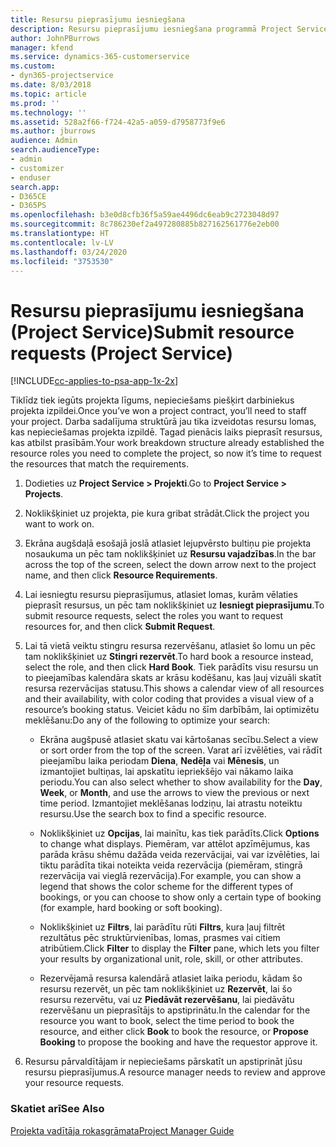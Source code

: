 ```yaml
---
title: Resursu pieprasījumu iesniegšana
description: Resursu pieprasījumu iesniegšana programmā Project Service
author: JohnPBurrows
manager: kfend
ms.service: dynamics-365-customerservice
ms.custom:
- dyn365-projectservice
ms.date: 8/03/2018
ms.topic: article
ms.prod: ''
ms.technology: ''
ms.assetid: 528a2f66-f724-42a5-a059-d7958773f9e6
ms.author: jburrows
audience: Admin
search.audienceType:
- admin
- customizer
- enduser
search.app:
- D365CE
- D365PS
ms.openlocfilehash: b3e0d8cfb36f5a59ae4496dc6eab9c2723048d97
ms.sourcegitcommit: 8c786230ef2a497280885b827162561776e2eb00
ms.translationtype: HT
ms.contentlocale: lv-LV
ms.lasthandoff: 03/24/2020
ms.locfileid: "3753530"
---
```

# <a name="submit-resource-requests-project-service"></a><span data-ttu-id="858b4-103">Resursu pieprasījumu iesniegšana (Project Service)</span><span class="sxs-lookup"><span data-stu-id="858b4-103">Submit resource requests (Project Service)</span></span>

[!INCLUDE[cc-applies-to-psa-app-1x-2x](../includes/cc-applies-to-psa-app-1x-2x.md)]

<span data-ttu-id="858b4-104">Tiklīdz tiek iegūts projekta līgums, nepieciešams piešķirt darbiniekus projekta izpildei.</span><span class="sxs-lookup"><span data-stu-id="858b4-104">Once you’ve won a project contract, you’ll need to staff your project.</span></span> <span data-ttu-id="858b4-105">Darba sadalījuma struktūrā jau tika izveidotas resursu lomas, kas nepieciešamas projekta izpildē. Tagad pienācis laiks pieprasīt resursus, kas atbilst prasībām.</span><span class="sxs-lookup"><span data-stu-id="858b4-105">Your work breakdown structure already established the resource roles you need to complete the project, so now it’s time to request the resources that match the requirements.</span></span>  
  
1.  <span data-ttu-id="858b4-106">Dodieties uz **Project Service > Projekti**.</span><span class="sxs-lookup"><span data-stu-id="858b4-106">Go to **Project Service > Projects**.</span></span>  
  
2.  <span data-ttu-id="858b4-107">Noklikšķiniet uz projekta, pie kura gribat strādāt.</span><span class="sxs-lookup"><span data-stu-id="858b4-107">Click the project you want to work on.</span></span>  
  
3.  <span data-ttu-id="858b4-108">Ekrāna augšdaļā esošajā joslā atlasiet lejupvērsto bultiņu pie projekta nosaukuma un pēc tam noklikšķiniet uz **Resursu vajadzības**.</span><span class="sxs-lookup"><span data-stu-id="858b4-108">In the bar across the top of the screen, select the down arrow next to the project name, and then click **Resource Requirements**.</span></span>  
  
4.  <span data-ttu-id="858b4-109">Lai iesniegtu resursu pieprasījumus, atlasiet lomas, kurām vēlaties pieprasīt resursus, un pēc tam noklikšķiniet uz **Iesniegt pieprasījumu**.</span><span class="sxs-lookup"><span data-stu-id="858b4-109">To submit resource requests, select the roles you want to request resources for, and then click **Submit Request**.</span></span>  
  
5.  <span data-ttu-id="858b4-110">Lai tā vietā veiktu stingru resursa rezervēšanu, atlasiet šo lomu un pēc tam noklikšķiniet uz **Stingri rezervēt**.</span><span class="sxs-lookup"><span data-stu-id="858b4-110">To hard book a resource instead, select the role, and then click **Hard Book**.</span></span> <span data-ttu-id="858b4-111">Tiek parādīts visu resursu un to pieejamības kalendāra skats ar krāsu kodēšanu, kas ļauj vizuāli skatīt resursa rezervācijas statusu.</span><span class="sxs-lookup"><span data-stu-id="858b4-111">This shows a calendar view of all resources and their availability, with color coding that provides a visual view of a resource’s booking status.</span></span> <span data-ttu-id="858b4-112">Veiciet kādu no šīm darbībām, lai optimizētu meklēšanu:</span><span class="sxs-lookup"><span data-stu-id="858b4-112">Do any of the following to optimize your search:</span></span>  
  
    -   <span data-ttu-id="858b4-113">Ekrāna augšpusē atlasiet skatu vai kārtošanas secību.</span><span class="sxs-lookup"><span data-stu-id="858b4-113">Select a view or sort order from the top of the screen.</span></span> <span data-ttu-id="858b4-114">Varat arī izvēlēties, vai rādīt pieejamību laika periodam **Diena**, **Nedēļa** vai **Mēnesis**, un izmantojiet bultiņas, lai apskatītu iepriekšējo vai nākamo laika periodu.</span><span class="sxs-lookup"><span data-stu-id="858b4-114">You can also select whether to show availability for the **Day**, **Week**, or **Month**, and use the arrows to view the previous or next time period.</span></span> <span data-ttu-id="858b4-115">Izmantojiet meklēšanas lodziņu, lai atrastu noteiktu resursu.</span><span class="sxs-lookup"><span data-stu-id="858b4-115">Use the search box to find a specific resource.</span></span>  
  
    -   <span data-ttu-id="858b4-116">Noklikšķiniet uz **Opcijas**, lai mainītu, kas tiek parādīts.</span><span class="sxs-lookup"><span data-stu-id="858b4-116">Click **Options** to change what displays.</span></span> <span data-ttu-id="858b4-117">Piemēram, var attēlot apzīmējumus, kas parāda krāsu shēmu dažāda veida rezervācijai, vai var izvēlēties, lai tiktu parādīta tikai noteikta veida rezervācija (piemēram, stingrā rezervācija vai vieglā rezervācija).</span><span class="sxs-lookup"><span data-stu-id="858b4-117">For example, you can show a legend that shows the color scheme for the different types of bookings, or you can choose to show only a certain type of booking (for example, hard booking or soft booking).</span></span>  
  
    -   <span data-ttu-id="858b4-118">Noklikšķiniet uz **Filtrs**, lai parādītu rūti **Filtrs**, kura ļauj filtrēt rezultātus pēc struktūrvienības, lomas, prasmes vai citiem atribūtiem.</span><span class="sxs-lookup"><span data-stu-id="858b4-118">Click **Filter** to display the **Filter** pane, which lets you filter your results by organizational unit, role, skill, or other attributes.</span></span>  
  
    -   <span data-ttu-id="858b4-119">Rezervējamā resursa kalendārā atlasiet laika periodu, kādam šo resursu rezervēt, un pēc tam noklikšķiniet uz **Rezervēt**, lai šo resursu rezervētu, vai uz **Piedāvāt rezervēšanu**, lai piedāvātu rezervēšanu un pieprasītājs to apstiprinātu.</span><span class="sxs-lookup"><span data-stu-id="858b4-119">In the calendar for the resource you want to book, select the time period to book the resource, and either click **Book** to book the resource, or **Propose Booking** to propose the booking and have the requestor approve it.</span></span>  
  
6.  <span data-ttu-id="858b4-120">Resursu pārvaldītājam ir nepieciešams pārskatīt un apstiprināt jūsu resursu pieprasījumus.</span><span class="sxs-lookup"><span data-stu-id="858b4-120">A resource manager needs to review and approve your resource requests.</span></span>  
  
### <a name="see-also"></a><span data-ttu-id="858b4-121">Skatiet arī</span><span class="sxs-lookup"><span data-stu-id="858b4-121">See Also</span></span>  
 [<span data-ttu-id="858b4-122">Projekta vadītāja rokasgrāmata</span><span class="sxs-lookup"><span data-stu-id="858b4-122">Project Manager Guide</span></span>](../project-service/project-manager-guide.md)
